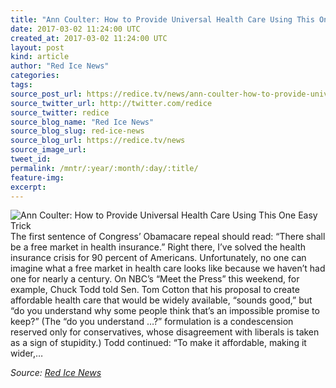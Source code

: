 ```yaml
---
title: "Ann Coulter: How to Provide Universal Health Care Using This One Easy Trick"
date: 2017-03-02 11:24:00 UTC
created_at: 2017-03-02 11:24:00 UTC
layout: post
kind: article
author: "Red Ice News"
categories: 
tags: 
source_post_url: https://redice.tv/news/ann-coulter-how-to-provide-universal-health-care-using-this-one-easy-trick
source_twitter_url: http://twitter.com/redice
source_twitter: redice
source_blog_name: "Red Ice News"
source_blog_slug: red-ice-news
source_blog_url: https://redice.tv/news
source_image_url: 
tweet_id:
permalink: /mntr/:year/:month/:day/:title/
feature-img: 
excerpt:
---
```

<img align="left" alt="Ann Coulter: How to Provide Universal Health Care Using This One Easy Trick" src="https://rdice.net/a/c/n/17/03021223-healthcare-system.9cd7b47f.jpg"> The first sentence of Congress’ Obamacare repeal should read: “There shall be a free market in health insurance.” Right there, I’ve solved the health insurance crisis for 90 percent of Americans. Unfortunately, no one can imagine what a free market in health care looks like because we haven’t had one for nearly a century. On NBC’s “Meet the Press” this weekend, for example, Chuck Todd told Sen. Tom Cotton that his proposal to create affordable health care that would be widely available, “sounds good,” but “do you understand why some people think that’s an impossible promise to keep?” (The “do you understand …?” formulation is a condescension reserved only for conservatives, whose disagreement with liberals is taken as a sign of stupidity.) Todd continued: “To make it affordable, making it wider,…<div class="">
    <i>Source: <a href="https://redice.tv/news">Red Ice News</a></i>
</div>
